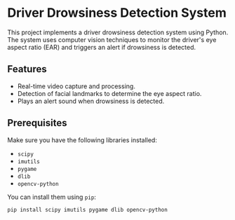 # Driver Drowsiness Detection System

This project implements a driver drowsiness detection system using Python. The system uses computer vision techniques to monitor the driver's eye aspect ratio (EAR) and triggers an alert if drowsiness is detected.

## Features

- Real-time video capture and processing.
- Detection of facial landmarks to determine the eye aspect ratio.
- Plays an alert sound when drowsiness is detected.

## Prerequisites

Make sure you have the following libraries installed:

- `scipy`
- `imutils`
- `pygame`
- `dlib`
- `opencv-python`

You can install them using `pip`:

```bash
pip install scipy imutils pygame dlib opencv-python
